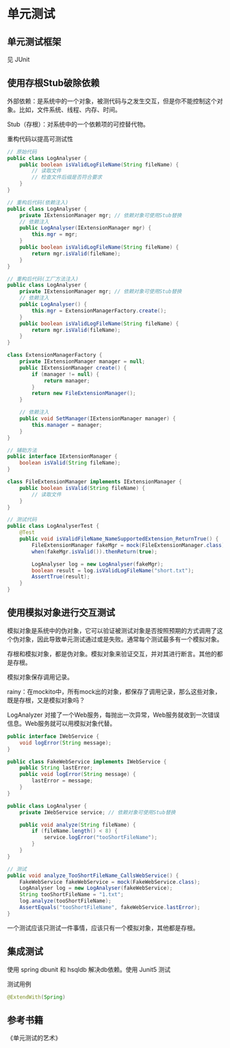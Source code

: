 # 单元测试

## 单元测试框架

见 JUnit

## 使用存根Stub破除依赖

外部依赖：是系统中的一个对象，被测代码与之发生交互，但是你不能控制这个对象。比如，文件系统、线程、内存、时间。

Stub（存根）：对系统中的一个依赖项的可控替代物。

重构代码以提高可测试性

```java
// 原始代码
public class LogAnalyser {
    public boolean isValidLogFileName(String fileName) {
        // 读取文件
        // 检查文件后缀是否符合要求
    }
}

// 重构后代码(依赖注入)
public class LogAnalyser {
    private IExtensionManager mgr; // 依赖对象可使用Stub替换
    // 依赖注入
    public LogAnalyser(IExtensionManager mgr) {
        this.mgr = mgr;
    }
    public boolean isValidLogFileName(String fileName) {
        return mgr.isValid(fileName);
    }
}

// 重构后代码(工厂方法注入)
public class LogAnalyser {
    private IExtensionManager mgr; // 依赖对象可使用Stub替换
    // 依赖注入
    public LogAnalyser() {
        this.mgr = ExtensionManagerFactory.create();
    }
    public boolean isValidLogFileName(String fileName) {
        return mgr.isValid(fileName);
    }
}

class ExtensionManagerFactory {
    private IExtensionManager manager = null;
    public IExtensionManager create() {
        if (manager != null) {
            return manager;
        }
        return new FileExtensionManager();
    }

    // 依赖注入
    public void SetManager(IExtensionManager manager) {
        this.manager = manager;
    }
}

// 辅助方法
public interface IExtensionManager {
    boolean isValid(String fileName);
}

class FileExtensionManager implements IExtensionManager {
    public boolean isValid(String fileName) {
        // 读取文件
    }
}

// 测试代码
public class LogAnalyserTest {
    @Test
    public void isValidFileName_NameSupportedExtension_ReturnTrue() {
        FileExtensionManager fakeMgr = mock(FileExtensionManager.class);
        when(fakeMgr.isValid()).thenReturn(true);

        LogAnalyser log = new LogAnalyser(fakeMgr);
        boolean result = log.isValidLogFileName("short.txt");
        AssertTrue(result);
    }
}
```

## 使用模拟对象进行交互测试

模拟对象是系统中的伪对象，它可以验证被测试对象是否按照预期的方式调用了这个伪对象，因此导致单元测试通过或是失败。通常每个测试最多有一个模拟对象。

存根和模拟对象，都是伪对象。模拟对象来验证交互，并对其进行断言。其他的都是存根。

模拟对象保存调用记录。

rainy：在mockito中，所有mock出的对象，都保存了调用记录，那么这些对象，既是存根，又是模拟对象吗？

LogAnalyzer 对接了一个Web服务，每抛出一次异常，Web服务就收到一次错误信息。Web服务就可以用模拟对象代替。

```java
public interface IWebService {
    void logError(String message);
}

public class FakeWebService implements IWebService {
    public String lastError;
    public void logError(String message) {
        lastError = message;
    }
}

public class LogAnalyser {
    private IWebService service; // 依赖对象可使用Stub替换

    public void analyze(String fileName) {
        if (fileName.length() < 8) {
            service.logError("tooShortFileName");
        }
    }
}

// 测试
public void analyze_TooShortFileName_CallsWebService() {
    FakeWebService fakeWebService = mock(FakeWebService.class);
    LogAnalyser log = new LogAnalyser(fakeWebService);
    String tooShortFileName = "1.txt";
    log.analyze(tooShortFileName);
    AssertEquals("tooShortFileName", fakeWebService.lastError);
}
```

一个测试应该只测试一件事情，应该只有一个模拟对象，其他都是存根。

## 集成测试

使用 spring dbunit 和 hsqldb 解决db依赖。使用 Junit5 测试

测试用例

```java
@ExtendWith(Spring)
```

## 参考书籍

《单元测试的艺术》